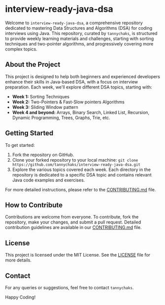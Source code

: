 # interview-ready-java-dsa

Welcome to `interview-ready-java-dsa`, a comprehensive repository dedicated to mastering Data Structures and Algorithms (DSA) for coding interviews using Java. This repository, curated by `tannychaks`, is structured to provide weekly learning materials and challenges, starting with sorting techniques and two-pointer algorithms, and progressively covering more complex topics.

## About the Project

This project is designed to help both beginners and experienced developers enhance their skills in Java-based DSA, with a focus on interview preparation. Each week, we'll explore different DSA topics, starting with:

- **Week 1:** Sorting Techniques
- **Week 2:** Two-Pointers & Fast-Slow pointers Algorithms
- **Week 3:** Sliding Window pattern
- **Week 4 and beyond:** Arrays, Binary Search, Linked List, Recursion, Dynamic Programming, Trees, Graphs, Trie, etc.

## Getting Started

To get started:

1. Fork the repository on GitHub.
2. Clone your forked repository to your local machine:
```git clone https://github.com/tannychaks/interview-ready-java-dsa.git```
3. Explore the various topics covered each week. Each directory in the repository is dedicated to a specific DSA topic and contains relevant Java code examples and exercises.

For more detailed instructions, please refer to the [CONTRIBUTING.md](CONTRIBUTING.md) file.

## How to Contribute

Contributions are welcome from everyone. To contribute, fork the repository, make your changes, and submit a pull request. Detailed contribution guidelines are available in our [CONTRIBUTING.md](CONTRIBUTING.md) file.

## License

This project is licensed under the MIT License. See the [LICENSE](LICENSE) file for more details.

## Contact

For any queries or suggestions, feel free to contact `tannychaks`.

Happy Coding!
